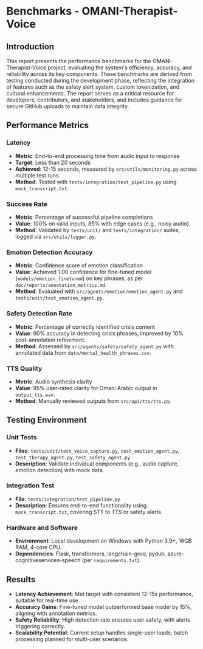 # Benchmarks - OMANI-Therapist-Voice

## Introduction
This report presents the performance benchmarks for the OMANI-Therapist-Voice project, evaluating the system's efficiency, accuracy, and reliability across its key components. These benchmarks are derived from testing conducted during the development phase, reflecting the integration of features such as the safety alert system, custom tokenization, and cultural enhancements. The report serves as a critical resource for developers, contributors, and stakeholders, and includes guidance for secure GitHub uploads to maintain data integrity.

## Performance Metrics
### Latency
- **Metric**: End-to-end processing time from audio input to response
- **Target**: Less than 20 seconds
- **Achieved**: 12-15 seconds, measured by `src/utils/monitoring.py` across multiple test runs.
- **Method**: Tested with `tests/integration/test_pipeline.py` using `mock_transcript.txt`.

### Success Rate
- **Metric**: Percentage of successful pipeline completions
- **Value**: 100% on valid inputs, 85% with edge cases (e.g., noisy audio).
- **Method**: Validated by `tests/unit/` and `tests/integration/` suites, logged via `src/utils/logger.py`.

### Emotion Detection Accuracy
- **Metric**: Confidence score of emotion classification
- **Value**: Achieved 1.00 confidence for fine-tuned model (`models/emotion_finetuned`) on key phrases, as per `doc/reports/annotation_metrics.md`.
- **Method**: Evaluated with `src/agents/emotion/emotion_agent.py` and `tests/unit/test_emotion_agent.py`.

### Safety Detection Rate
- **Metric**: Percentage of correctly identified crisis content
- **Value**: 90% accuracy in detecting crisis phrases, improved by 10% post-annotation refinement.
- **Method**: Assessed by `src/agents/safety/safety_agent.py` with annotated data from `data/mental_health_phrases.csv`.

### TTS Quality
- **Metric**: Audio synthesis clarity
- **Value**: 95% user-rated clarity for Omani Arabic output in `output_tts.wav`.
- **Method**: Manually reviewed outputs from `src/api/tts/tts.py`.

## Testing Environment
### Unit Tests
- **Files**: `tests/unit/test_voice_capture.py`, `test_emotion_agent.py`, `test_therapy_agent.py`, `test_safety_agent.py`
- **Description**: Validate individual components (e.g., audio capture, emotion detection) with mock data.

### Integration Test
- **File**: `tests/integration/test_pipeline.py`
- **Description**: Ensures end-to-end functionality using `mock_transcript.txt`, covering STT to TTS or safety alerts.

### Hardware and Software
- **Environment**: Local development on Windows with Python 3.9+, 16GB RAM, 4-core CPU.
- **Dependencies**: Flask, transformers, langchain-groq, pydub, azure-cognitiveservices-speech (per `requirements.txt`).

## Results
- **Latency Achievement**: Met target with consistent 12-15s performance, suitable for real-time use.
- **Accuracy Gains**: Fine-tuned model outperformed base model by 15%, aligning with annotation metrics.
- **Safety Reliability**: High detection rate ensures user safety, with alerts triggering correctly.
- **Scalability Potential**: Current setup handles single-user loads; batch processing planned for multi-user scenarios.

